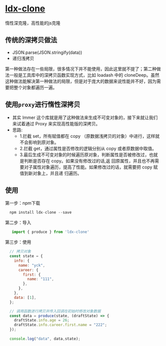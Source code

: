 # [ldx-clone](https://github.com/leidao/ldx-clone)
惰性深克隆，高性能的js克隆

## 传统的深拷贝做法
- JSON.parse(JSON.stringify(data)) 
- 递归浅拷贝 

第一种做法存在一些局限，很多情况下并不能使用，因此这里就不提了；第二种做法一般是工具库中的深拷贝函数实现方式，比如 loadash 中的 cloneDeep。虽然这种做法能解决第一种做法的局限，但是对于庞大的数据来说性能并不好，因为需要把整个对象都遍历一遍。 

## 使用`proxy`进行惰性深拷贝
+ 其实 Immer 这个库就是用了这种做法来生成不可变对象的，接下来就让我们来试着通过 Proxy 来实现高性能版的深拷贝。 
+ 思路:    
    - 1.拦截 set，所有赋值都在 copy （原数据浅拷贝的对象）中进行，这样就不会影响到原对象。      
    - 2.拦截 get，通过属性是否修改的逻辑分别从 copy 或者原数据中取值。       
    - 3.最后生成不可变对象的时候遍历原对象，判断属性是否被修改过，也就是判断是否存在 copy。如果没有修改过的话,返
      回原属性，并且也不再需要对子属性对象遍历，提高了性能。如果修改过的话，就需要把 copy 赋值到新对象上，并且递
      归遍历。  
 
## 使用
第一步：npm下载
```javascript
  npm install ldx-clone --save
```
第二步：导入
```javascript
   import { produce } from 'ldx-clone'
```
第三步：使用
```javascript
  // 拷贝对象
  const state = {
    info: {
      name: "yck",
      career: {
        first: {
          name: "111",
        },
      },
    },
    data: [1],
  };

  // 调用函数进行拷贝并传入回调在初始时修改对象数据
  const data = produce(state, (draftState) => {
    draftState.info.age = 26;
    draftState.info.career.first.name = "222";
  });
  
  console.log("data", data,state);
```